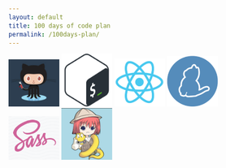 ```yaml
---
layout: default
title: 100 days of code plan
permalink: /100days-plan/
---
```


<img src="images/icon-jekyll-githubPages.png" alt="Jekyll GitHub Pages Icon" width="100"/>

<img src="images/bash-icon.png" alt="Bash icon" width="100"/>


<img src="images/icon-ReactJS.png" alt="ReactJS icon" width="100"/>

<img src="images/icon-YarnPkg.png" alt="Yarn icon" width="100"/>

<img src="images/icon-Sass.png" alt="Sass icon" width="100"/>
 

<img src="images/icon-RenPy.png" alt="Ren'py icon" width="100"/>
